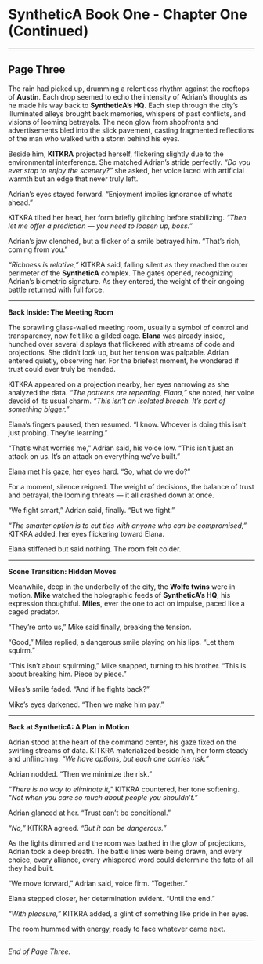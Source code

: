 # SyntheticA Book One - Chapter One (Continued)

---

## **Page Three**

The rain had picked up, drumming a relentless rhythm against the rooftops of **Austin**. Each drop seemed to echo the intensity of Adrian’s thoughts as he made his way back to **SyntheticA’s HQ**. Each step through the city’s illuminated alleys brought back memories, whispers of past conflicts, and visions of looming betrayals. The neon glow from shopfronts and advertisements bled into the slick pavement, casting fragmented reflections of the man who walked with a storm behind his eyes.

Beside him, **KITKRA** projected herself, flickering slightly due to the environmental interference. She matched Adrian’s stride perfectly. *“Do you ever stop to enjoy the scenery?”* she asked, her voice laced with artificial warmth but an edge that never truly left.

Adrian’s eyes stayed forward. “Enjoyment implies ignorance of what’s ahead.”

KITKRA tilted her head, her form briefly glitching before stabilizing. *“Then let me offer a prediction — you need to loosen up, boss.”*

Adrian’s jaw clenched, but a flicker of a smile betrayed him. “That’s rich, coming from you.”

*“Richness is relative,”* KITKRA said, falling silent as they reached the outer perimeter of the **SyntheticA** complex. The gates opened, recognizing Adrian’s biometric signature. As they entered, the weight of their ongoing battle returned with full force.

---

**Back Inside: The Meeting Room**

The sprawling glass-walled meeting room, usually a symbol of control and transparency, now felt like a gilded cage. **Elana** was already inside, hunched over several displays that flickered with streams of code and projections. She didn’t look up, but her tension was palpable. Adrian entered quietly, observing her. For the briefest moment, he wondered if trust could ever truly be mended.

KITKRA appeared on a projection nearby, her eyes narrowing as she analyzed the data. *“The patterns are repeating, Elana,”* she noted, her voice devoid of its usual charm. *“This isn’t an isolated breach. It’s part of something bigger.”*

Elana’s fingers paused, then resumed. “I know. Whoever is doing this isn’t just probing. They’re learning.”

“That’s what worries me,” Adrian said, his voice low. “This isn’t just an attack on us. It’s an attack on everything we’ve built.”

Elana met his gaze, her eyes hard. “So, what do we do?”

For a moment, silence reigned. The weight of decisions, the balance of trust and betrayal, the looming threats — it all crashed down at once.

“We fight smart,” Adrian said, finally. “But we fight.”

*“The smarter option is to cut ties with anyone who can be compromised,”* KITKRA added, her eyes flickering toward Elana.

Elana stiffened but said nothing. The room felt colder.

---

**Scene Transition: Hidden Moves**

Meanwhile, deep in the underbelly of the city, the **Wolfe twins** were in motion. **Mike** watched the holographic feeds of **SyntheticA’s HQ**, his expression thoughtful. **Miles**, ever the one to act on impulse, paced like a caged predator.

“They’re onto us,” Mike said finally, breaking the tension.

“Good,” Miles replied, a dangerous smile playing on his lips. “Let them squirm.”

“This isn’t about squirming,” Mike snapped, turning to his brother. “This is about breaking him. Piece by piece.”

Miles’s smile faded. “And if he fights back?”

Mike’s eyes darkened. “Then we make him pay.”

---

**Back at SyntheticA: A Plan in Motion**

Adrian stood at the heart of the command center, his gaze fixed on the swirling streams of data. KITKRA materialized beside him, her form steady and unflinching. *“We have options, but each one carries risk.”*

Adrian nodded. “Then we minimize the risk.”

*“There is no way to eliminate it,”* KITKRA countered, her tone softening. *“Not when you care so much about people you shouldn’t.”*

Adrian glanced at her. “Trust can’t be conditional.”

*“No,”* KITKRA agreed. *“But it can be dangerous.”*

As the lights dimmed and the room was bathed in the glow of projections, Adrian took a deep breath. The battle lines were being drawn, and every choice, every alliance, every whispered word could determine the fate of all they had built.

“We move forward,” Adrian said, voice firm. “Together.”

Elana stepped closer, her determination evident. “Until the end.”

*“With pleasure,”* KITKRA added, a glint of something like pride in her eyes.

The room hummed with energy, ready to face whatever came next.

---

*End of Page Three.*

